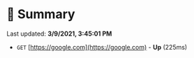 # 📖 Summary
Last updated: **3/9/2021, 3:45:01 PM**

- `GET` [https://google.com](https://google.com) - **Up** (225ms)
